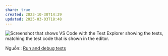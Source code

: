 ```yaml
---
share: true
created: 2023-10-30T14:29
updated: 2025-03-03T18:48
---
```

![Screenshot that shows VS Code with the Test Explorer showing the tests, matching the test code that is shown in the editor.](https://code.visualstudio.com/assets/docs/editor/testing/test-explorer-view.png)

Nguồn:: [Run and debug tests](https://code.visualstudio.com/docs/editor/testing#_run-and-debug-tests) 